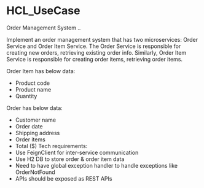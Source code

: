 # HCL_UseCase
Order Management System ..


Implement an order management system that has two microservices: Order Service and Order Item Service. The Order Service is responsible for creating new orders, retrieving existing order info. Similarly, Order Item Service is responsible for creating order items, retrieving order items.

Order Item has below data:
- Product code
- Product name
- Quantity



Order has below data:
- Customer name
- Order date
- Shipping address
- Order items
- Total ($)
Tech requirements:
- Use FeignClient for inter-service communication
- Use H2 DB to store order & order item data
- Need to have global exception handler to handle exceptions like OrderNotFound
- APIs should be exposed as REST APIs


